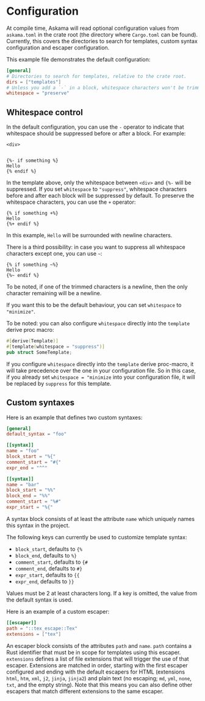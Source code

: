 # Configuration

At compile time, Askama will read optional configuration values from
`askama.toml` in the crate root (the directory where `Cargo.toml` can
be found). Currently, this covers the directories to search for templates,
custom syntax configuration and escaper configuration.

This example file demonstrates the default configuration:

```toml
[general]
# Directories to search for templates, relative to the crate root.
dirs = ["templates"]
# Unless you add a `-` in a block, whitespace characters won't be trimmed.
whitespace = "preserve"
```

## Whitespace control

In the default configuration, you can use the `-` operator to indicate that
whitespace should be suppressed before or after a block. For example:

```jinja
<div>


{%- if something %}
Hello
{% endif %}
```

In the template above, only the whitespace between `<div>` and `{%-` will be
suppressed. If you set `whitespace` to `"suppress"`, whitespace characters before
and after each block will be suppressed by default. To preserve the whitespace
characters, you can use the `+` operator:

```jinja
{% if something +%}
Hello
{%+ endif %}
```

In this example, `Hello` will be surrounded with newline characters.

There is a third possibility: in case you want to suppress all whitespace
characters except one, you can use `~`:

```jinja
{% if something ~%}
Hello
{%~ endif %}
```

To be noted, if one of the trimmed characters is a newline, then the only
character remaining will be a newline.

If you want this to be the default behaviour, you can set `whitespace` to
`"minimize"`.

To be noted: you can also configure `whitespace` directly into the `template`
derive proc macro:

```rust
#[derive(Template)]
#[template(whitespace = "suppress")]
pub struct SomeTemplate;
```

If you configure `whitespace` directly into the `template` derive proc-macro,
it will take precedence over the one in your configuration file. So in this
case, if you already set `whitespace = "minimize` into your configuration file,
it will be replaced by `suppress` for this template.

## Custom syntaxes

Here is an example that defines two custom syntaxes:

```toml
[general]
default_syntax = "foo"

[[syntax]]
name = "foo"
block_start = "%{"
comment_start = "#{"
expr_end = "^^"

[[syntax]]
name = "bar"
block_start = "%%"
block_end = "%%"
comment_start = "%#"
expr_start = "%{"
```

A syntax block consists of at least the attribute `name` which uniquely
names this syntax in the project.

The following keys can currently be used to customize template syntax:

* `block_start`, defaults to `{%`
* `block_end`, defaults to `%}`
* `comment_start`, defaults to `{#`
* `comment_end`, defaults to `#}`
* `expr_start`, defaults to `{{`
* `expr_end`, defaults to `}}`

Values must be 2 at least characters long.
If a key is omitted, the value from the default syntax is used.

Here is an example of a custom escaper:

```toml
[[escaper]]
path = "::tex_escape::Tex"
extensions = ["tex"]
```

An escaper block consists of the attributes `path` and `name`. `path`
contains a Rust identifier that must be in scope for templates using this
escaper. `extensions` defines a list of file extensions that will trigger
the use of that escaper. Extensions are matched in order, starting with the
first escaper configured and ending with the default escapers for HTML
(extensions `html`, `htm`, `xml`, `j2`, `jinja`, `jinja2`) and plain text
(no escaping; `md`, `yml`, `none`, `txt`, and the empty string). Note that
this means you can also define other escapers that match different extensions
to the same escaper.

